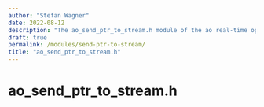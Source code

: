 ```yaml
---
author: "Stefan Wagner"
date: 2022-08-12
description: "The ao_send_ptr_to_stream.h module of the ao real-time operating system."
draft: true
permalink: /modules/send-ptr-to-stream/
title: "ao_send_ptr_to_stream.h"
---
```


# ao_send_ptr_to_stream.h
